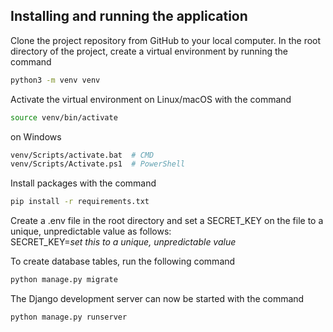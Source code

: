 ## Installing and running the application
Clone the project repository from GitHub to your local computer. In the root directory of the project, create a virtual environment by running the command

```bash
python3 -m venv venv
```

Activate the virtual environment on Linux/macOS with the command

```bash
source venv/bin/activate
```

on Windows

```bash
venv/Scripts/activate.bat  # CMD
venv/Scripts/Activate.ps1  # PowerShell
```

Install packages with the command

```bash
pip install -r requirements.txt
```

Create a .env file in the root directory and set a SECRET_KEY on the file to a unique, unpredictable value as follows:  
SECRET_KEY=*set this to a unique, unpredictable value*

To create database tables, run the following command

```bash
python manage.py migrate
```

The Django development server can now be started with the command

```bash
python manage.py runserver
```

